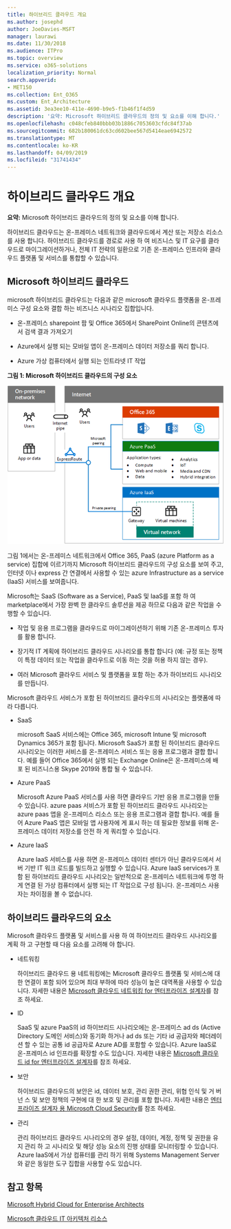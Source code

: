 ```yaml
---
title: 하이브리드 클라우드 개요
ms.author: josephd
author: JoeDavies-MSFT
manager: laurawi
ms.date: 11/30/2018
ms.audience: ITPro
ms.topic: overview
ms.service: o365-solutions
localization_priority: Normal
search.appverid:
- MET150
ms.collection: Ent_O365
ms.custom: Ent_Architecture
ms.assetid: 3ea3ee10-411e-4690-b9e5-f1b46f1f4d59
description: '요약: Microsoft 하이브리드 클라우드의 정의 및 요소를 이해 합니다.'
ms.openlocfilehash: c048cfeb840bbb03b1886c7053603cfdc84f37ab
ms.sourcegitcommit: 682b180061dc63cd602bee567d5414eae6942572
ms.translationtype: MT
ms.contentlocale: ko-KR
ms.lasthandoff: 04/09/2019
ms.locfileid: "31741434"
---
```

# <a name="hybrid-cloud-overview"></a>하이브리드 클라우드 개요

 **요약:** Microsoft 하이브리드 클라우드의 정의 및 요소를 이해 합니다.
  
하이브리드 클라우드는 온-프레미스 네트워크와 클라우드에서 계산 또는 저장소 리소스를 사용 합니다. 하이브리드 클라우드를 경로로 사용 하 여 비즈니스 및 IT 요구를 클라우드로 마이그레이션하거나, 전체 IT 전략의 일환으로 기존 온-프레미스 인프라와 클라우드 플랫폼 및 서비스를 통합할 수 있습니다.
  
## <a name="microsoft-hybrid-cloud"></a>Microsoft 하이브리드 클라우드

microsoft 하이브리드 클라우드는 다음과 같은 microsoft 클라우드 플랫폼을 온-프레미스 구성 요소와 결합 하는 비즈니스 시나리오 집합입니다. 
  
- 온-프레미스 sharepoint 팜 및 Office 365에서 SharePoint Online의 콘텐츠에서 검색 결과 가져오기
    
- Azure에서 실행 되는 모바일 앱이 온-프레미스 데이터 저장소를 쿼리 합니다.
    
- Azure 가상 컴퓨터에서 실행 되는 인트라넷 IT 작업
    
**그림 1: Microsoft 하이브리드 클라우드의 구성 요소**

![Microsoft 하이브리드 클라우드의 구성 요소](media/Hybrid-Poster/MS-Hybrid-Cloud.png)
  
그림 1에서는 온-프레미스 네트워크에서 Office 365, PaaS (azure Platform as a service) 집합에 이르기까지 Microsoft 하이브리드 클라우드의 구성 요소를 보여 주고, 인터넷 이나 express 간 연결에서 사용할 수 있는 azure Infrastructure as a service (IaaS) 서비스를 보여줍니다.
  
Microsoft는 SaaS (Software as a Service), PaaS 및 IaaS를 포함 하 여 marketplace에서 가장 완벽 한 클라우드 솔루션을 제공 하므로 다음과 같은 작업을 수행할 수 있습니다.
  
- 작업 및 응용 프로그램을 클라우드로 마이그레이션하기 위해 기존 온-프레미스 투자를 활용 합니다.
    
- 장기적 IT 계획에 하이브리드 클라우드 시나리오를 통합 합니다 (예: 규정 또는 정책이 특정 데이터 또는 작업을 클라우드로 이동 하는 것을 허용 하지 않는 경우).
    
- 여러 Microsoft 클라우드 서비스 및 플랫폼을 포함 하는 추가 하이브리드 시나리오를 만듭니다.
    
Microsoft 클라우드 서비스가 포함 된 하이브리드 클라우드의 시나리오는 플랫폼에 따라 다릅니다.
  
- SaaS
    
    microsoft SaaS 서비스에는 Office 365, microsoft Intune 및 microsoft Dynamics 365가 포함 됩니다. Microsoft SaaS가 포함 된 하이브리드 클라우드 시나리오는 이러한 서비스를 온-프레미스 서비스 또는 응용 프로그램과 결합 합니다. 예를 들어 Office 365에서 실행 되는 Exchange Online은 온-프레미스에 배포 된 비즈니스용 Skype 2019와 통합 될 수 있습니다.
    
- Azure PaaS
    
    Microsoft Azure PaaS 서비스를 사용 하면 클라우드 기반 응용 프로그램을 만들 수 있습니다. azure paas 서비스가 포함 된 하이브리드 클라우드 시나리오는 azure paas 앱을 온-프레미스 리소스 또는 응용 프로그램과 결합 합니다. 예를 들어 Azure PaaS 앱은 모바일 앱 사용자에 게 표시 하는 데 필요한 정보를 위해 온-프레미스 데이터 저장소를 안전 하 게 쿼리할 수 있습니다.
    
- Azure IaaS
    
    Azure IaaS 서비스를 사용 하면 온-프레미스 데이터 센터가 아닌 클라우드에서 서버 기반 IT 워크 로드를 빌드하고 실행할 수 있습니다. Azure IaaS services가 포함 된 하이브리드 클라우드 시나리오는 일반적으로 온-프레미스 네트워크에 투명 하 게 연결 된 가상 컴퓨터에서 실행 되는 IT 작업으로 구성 됩니다. 온-프레미스 사용자는 차이점을 볼 수 없습니다.
    
## <a name="elements-of-hybrid-cloud"></a>하이브리드 클라우드의 요소

Microsoft 클라우드 플랫폼 및 서비스를 사용 하 여 하이브리드 클라우드 시나리오를 계획 하 고 구현할 때 다음 요소를 고려해 야 합니다.
  
- 네트워킹
    
    하이브리드 클라우드 용 네트워킹에는 Microsoft 클라우드 플랫폼 및 서비스에 대 한 연결이 포함 되어 있으며 최대 부하에 따라 성능이 높은 대역폭을 사용할 수 있습니다. 자세한 내용은 [Microsoft 클라우드 네트워킹 for 엔터프라이즈 설계자](microsoft-cloud-networking-for-enterprise-architects.md)를 참조 하세요.
    
- ID
    
    SaaS 및 azure PaaS의 id 하이브리드 시나리오에는 온-프레미스 ad ds (Active Directory 도메인 서비스)와 동기화 하거나 ad ds 또는 기타 id 공급자와 페더레이션 할 수 있는 공통 id 공급자로 Azure AD를 포함할 수 있습니다. Azure IaaS로 온-프레미스 id 인프라를 확장할 수도 있습니다. 자세한 내용은 [Microsoft 클라우드 id for 엔터프라이즈 설계자](microsoft-cloud-it-architecture-resources.md#identity)를 참조 하세요.
    
- 보안
    
    하이브리드 클라우드의 보안은 id, 데이터 보호, 관리 권한 관리, 위협 인식 및 거 버 넌 스 및 보안 정책의 구현에 대 한 보호 및 관리를 포함 합니다. 자세한 내용은 [엔터프라이즈 설계자 용 Microsoft Cloud Security](microsoft-cloud-it-architecture-resources.md#security)를 참조 하세요.
    
- 관리
    
    관리 하이브리드 클라우드 시나리오의 경우 설정, 데이터, 계정, 정책 및 권한을 유지 관리 하 고 시나리오 및 해당 성능 요소의 진행 상태를 모니터링할 수 있습니다. Azure IaaS에서 가상 컴퓨터를 관리 하기 위해 Systems Management Server와 같은 동일한 도구 집합을 사용할 수도 있습니다.
    
## <a name="see-also"></a>참고 항목

[Microsoft Hybrid Cloud for Enterprise Architects](microsoft-hybrid-cloud-for-enterprise-architects.md)
  
[Microsoft 클라우드 IT 아키텍처 리소스](microsoft-cloud-it-architecture-resources.md)


